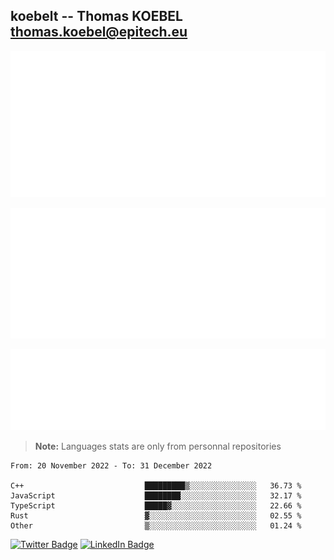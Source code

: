 ## koebelt -- Thomas KOEBEL <thomas.koebel@epitech.eu>

<!-- On github since 2018-->


![Metrics](/metrics.classic.svg)



<!--![Metrics](/metrics.plugin.introduction.repository.svg)-->
![Metrics](/metrics.plugin.isocalendar.svg)



![Metrics](/metrics.plugin.languages.svg)

> **Note:** Languages stats are only from personnal repositories

<!--START_SECTION:waka-->

```text
From: 20 November 2022 - To: 31 December 2022

C++                           █████████▒░░░░░░░░░░░░░░░   36.73 %
JavaScript                    ████████░░░░░░░░░░░░░░░░░   32.17 %
TypeScript                    █████▓░░░░░░░░░░░░░░░░░░░   22.66 %
Rust                          ▓░░░░░░░░░░░░░░░░░░░░░░░░   02.55 %
Other                         ▒░░░░░░░░░░░░░░░░░░░░░░░░   01.24 %
```

<!--END_SECTION:waka-->

[![Twitter Badge](https://img.shields.io/badge/Twitter-Profile-informational?style=flat&logo=twitter&logoColor=white&color=1CA2F1)](https://twitter.com/jesuis_roux)
[![LinkedIn Badge](https://img.shields.io/badge/LinkedIn-Profile-informational?style=flat&logo=linkedin&logoColor=white&color=0D76A8)](https://www.linkedin.com/in/koebelt/)
